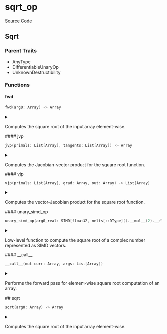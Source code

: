 



# sqrt_op
  
[Source Code](https://github.com/endia-ai/Endia/tree/main/endia/functional/unary_ops/sqrt_op.mojo)  
  

## Sqrt
  
  
  

### Parent Traits
  

- AnyType
- DifferentiableUnaryOp
- UnknownDestructibility
  

### Functions

#### fwd


```swift
fwd(arg0: Array) -> Array
```  
<details markdown="1" style="border: none; bg-color: none; box-shadow: none;">  
<summary style="border: none; bg-color: none; box-shadow: none;">  
  
Computes the square root of the input array element-wise.  
</summary>  
  
#### Args:  

* arg0 `Array`: The input array.
  
#### Returns:  
  
An array containing the square root of each element in the input array.  
Type: `Array`  
  
  


#### Examples:
```python
a = Array([[1, 2], [3, 4]])
result = sqrt(a)
print(result)
```

#### Note:
This function supports:
- Automatic differentiation (forward and reverse modes).
- Complex valued arguments.  
</details>
#### jvp


```swift
jvp(primals: List[Array], tangents: List[Array]) -> Array
```  
<details markdown="1" style="border: none; bg-color: none; box-shadow: none;">  
<summary style="border: none; bg-color: none; box-shadow: none;">  
  
Computes the Jacobian-vector product for the square root function.  
</summary>  
  
#### Args:  

* primals `List[Array]`: A list containing the primal input array.
* tangents `List[Array]`: A list containing the tangent vector.
  
#### Returns:  
  
The Jacobian-vector product for the square root function.  
Type: `Array`  
  
  


Implements forward-mode automatic differentiation for the square root function.

#### Note:
The Jacobian-vector product for the square root is computed as dx / (2 * sqrt(x)),
where x is the primal input and dx is the tangent vector.  
</details>
#### vjp


```swift
vjp(primals: List[Array], grad: Array, out: Array) -> List[Array]
```  
<details markdown="1" style="border: none; bg-color: none; box-shadow: none;">  
<summary style="border: none; bg-color: none; box-shadow: none;">  
  
Computes the vector-Jacobian product for the square root function.  
</summary>  
  
#### Args:  

* primals `List[Array]`: A list containing the primal input array.
* grad `Array`: The gradient of the output with respect to some scalar function.
* out `Array`: The output of the forward pass (unused in this function).
  
#### Returns:  
  
A list containing the gradient with respect to the input.  
Type: `List[Array]`  
  
  


Implements reverse-mode automatic differentiation for the square root function.

#### Note:
The vector-Jacobian product for the square root is computed as grad / (2 * sqrt(x)),
where x is the primal input and grad is the incoming gradient.  
</details>
#### unary_simd_op


```swift
unary_simd_op(arg0_real: SIMD[float32, nelts[::DType]().__mul__(2).__floordiv__(2)], arg0_imag: SIMD[float32, nelts[::DType]().__mul__(2).__floordiv__(2)]) -> Tuple[SIMD[float32, nelts[::DType]().__mul__(2).__floordiv__(2)], SIMD[float32, nelts[::DType]().__mul__(2).__floordiv__(2)]]
```  
<details markdown="1" style="border: none; bg-color: none; box-shadow: none;">  
<summary style="border: none; bg-color: none; box-shadow: none;">  
  
Low-level function to compute the square root of a complex number represented as SIMD vectors.  
</summary>  
  
#### Args:  

* arg0_real `SIMD[float32, nelts[::DType]().__mul__(2).__floordiv__(2)]`: The real part of the complex number.
* arg0_imag `SIMD[float32, nelts[::DType]().__mul__(2).__floordiv__(2)]`: The imaginary part of the complex number.
  
#### Returns:  
  
The real and imaginary parts of the square root of the complex number as a tuple.  
Type: `Tuple[SIMD[float32, nelts[::DType]().__mul__(2).__floordiv__(2)], SIMD[float32, nelts[::DType]().__mul__(2).__floordiv__(2)]]`  
  
  
</details>
#### __call__


```swift
__call__(mut curr: Array, args: List[Array])
```  
<details markdown="1" style="border: none; bg-color: none; box-shadow: none;">  
<summary style="border: none; bg-color: none; box-shadow: none;">  
  
Performs the forward pass for element-wise square root computation of an array.  
</summary>  
  
#### Args:  

* curr `Array`: The current array to store the result (modified in-place).
* args `List[Array]`: A list containing the input array.
  
  


Computes the square root of each element in the input array and stores the result in the current array.
Initializes the current array if not already set up.

#### Note:
This function assumes that the shape and data of the args are already set up.
If the current array (curr) is not initialized, it computes the shape based on the input array and sets up the data accordingly.  
</details>
## sqrt


```swift
sqrt(arg0: Array) -> Array
```  
<details markdown="1" style="border: none; bg-color: none; box-shadow: none;">  
<summary style="border: none; bg-color: none; box-shadow: none;">  
  
Computes the square root of the input array element-wise.  
</summary>  
  
#### Args:  

* arg0 `Array`: The input array.
  
#### Returns:  
  
An array containing the square root of each element in the input array.  
Type: `Array`  
  
  


#### Examples:
```python
a = Array([[1, 2], [3, 4]])
result = sqrt(a)
print(result)
```

#### Note:
This function supports:
- Automatic differentiation (forward and reverse modes).
- Complex valued arguments.  
</details>